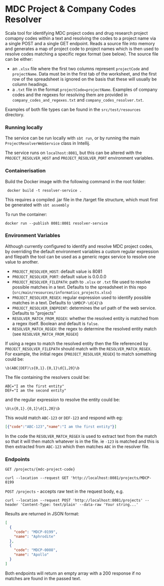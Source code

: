 # MDC Project & Company Codes Resolver

Scala tool for identifying MDC project codes and drug research project comapny codes within a text and resolving the codes to a project name via a single POST and a single GET endpoint.
Reads a source file into memory and generates a map of project code to project names which is then used to resolve codes matching a specific regex format (see below).  The source file can be either:
* an `.xlsx` file where the first two columns represent `projectCode` and `projectName`.  Data must be in the first tab of the worksheet, and the first row of the spreadsheet is ignored on the basis that these will usually be column headings. 
* a `.txt` file in the format `projectCode=projectName`. Examples of company codes and the regexes for resolving them are provided in `company_codes_and_regexes.txt` and `company_codes_resolver.txt`.

Examples of both file types can be found in the `src/test/resources` directory.

### Running locally

The service can be run locally with `sbt run`, or by running the main `ProjectResolverWebService` class in Intellij.

 The service runs on `localhost:8081`, but this can be altered with the `PROJECT_RESOLVER_HOST` and `PROJECT_RESOLVER_PORT` environment variables.

### Containerisation

Build the Docker image with the following command in the root folder:

``` docker build -t resolver-service .```

This requires a compiled .jar file in the /target file structure, which must first be generated with `sbt assembly`

To run the container:

`docker run --publish 8081:8081 resolver-service`


### Environment Variables

Although currently configured to identify and resolve MDC project codes, by overriding the default environment variables  a custom regular expression and filepath the tool can be used as a generic regex service to resolve one value to another.  

* `PROJECT_RESOLVER_HOST`: default value is 8081
* `PROJECT_RESOLVER_PORT`: default value is 0.0.0.0
* `PROJECT_RESOLVER_FILEPATH`: path to `.xlsx` or `.txt` file used to resolve possible matches in a text.  Defaults to the spreadsheet in this repo (`src/main/resources/informatics_projects.xlsx`) 
* `PROJECT_RESOLVER_REGEX`: regular expression used to identify possible matches in a text. Defaults to `\bMDCP-\d{4}\b`
* `PROJECT_RESOLVER_ENDPOINT`: determines the url path of the web service.  Defaults to "projects"
* `RESOLVER_MATCH_FROM_REGEX`: whether the resolved entity is matched from a regex itself. Boolean and default is `false`.
* `RESOLVER_MATCH_REGEX`: the regex to determine the resolved entity match (see `RESOLVER_MATCH_FROM_REGEX`)

If using a regex to match the resolved entity then the file referenced by `PROJECT_RESOLVER_FILEPATH` should match with the `RESOLVER_MATCH_REGEX`.  
For example, the initial regex (`PROJECT_RESOLVER_REGEX`) to match something could be:
```regexp
\b(ABC|DEF)\s{0,1}.{0,1}\d{1,20}\b
```
The file containing the resolvers could be:
```
ABC="I am the first entity"
DEF="I am the second entity"
```
and the regular expression to resolve the entity could be:
```regexp
\b\s{0,1}.{0,1}\d{1,20}\b
```
This would match `ABC-123` or `DEF-123` and respond with eg:

```json
[{"code":"ABC-123","name":"I am the first entity"}]
```

In the code the `RESOLVER_MATCH_REGEX` is used to extract text from the match so that it will then match whatever is in the file. ie `-123` is matched 
and this is then extracted from `ABC-123` which then matches `ABC` in the resolver file.

### Endpoints

`GET /projects/{mdc-project-code}`
```curl
curl --location --request GET 'http://localhost:8081/projects/MDCP-0199
```
`POST /projects` - accepts raw text in the request body, e.g.
```curl
curl --location --request POST 'http://localhost:8081/projects' --header 'Content-Type: text/plain' --data-raw 'Your string...'
```


Results are returned in JSON format:

```json
[
  {
    "code": "MDCP-0199",
    "name": "Aphrodite"
  },
  {
    "code": "MDCP-0008",
    "name": "Apollo"
  }
]
```

Both endpoints will return an empty array with a 200 response if no matches are found in the passed text.
